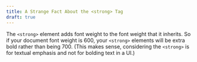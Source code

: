 ```yaml
---
title: A Strange Fact About the <strong> Tag
draft: true
---
```

The `<strong>` element adds font weight to the font weight that it inherits. So
if your document font weight is 600, your `<strong>` elements will be extra bold
rather than being 700. (This makes sense, considering the `<strong>` is for
textual emphasis and not for bolding text in a UI.)